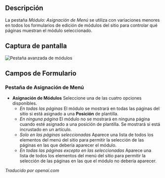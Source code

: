 <!-- Filename: Help6.x:Modules_Menu_Assignment_Tab  / Display title: Modules : Onglet d’affectation des menus -->

## Descripción

La pestaña *Módulo: Asignación de Menú* se utiliza con variaciones menores en todos los formularios de edición de módulos del sitio para controlar qué páginas muestran el módulo seleccionado.

## Captura de pantalla

![Pestaña avanzada de módulos](../../../es/images/modules/modules-custom-menu-assignment-tab.png)


## Campos de Formulario

### Pestaña de Asignación de Menú

* **Asignación de Módulos** Seleccione una de las cuatro opciones disponibles.
    * *En todas las páginas* El módulo se mostrará en todas las páginas del sitio si está 
    asignado a una **Posición** de plantilla.
    * *En ninguna página* El módulo no se mostrará en ninguna página cuando esté asignado a una
    posición de plantilla. Se mostrará si está incrustado en un artículo.
    * *Solo en las páginas seleccionadas* Aparece una lista de todos los elementos del menú del sitio para
    permitir la selección de las páginas en las que debería aparecer el módulo.
    * *En todas las páginas excepto en las seleccionadas* Aparece una lista de todos los elementos del menú del sitio 
    para permitir la selección de las páginas en las que el módulo no debería aparecer.

*Traducido por openai.com*

